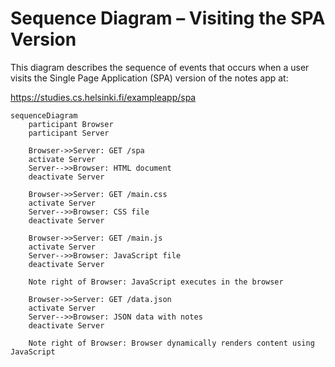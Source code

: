 # Sequence Diagram – Visiting the SPA Version

This diagram describes the sequence of events that occurs when a user visits the Single Page Application (SPA) version of the notes app at:

https://studies.cs.helsinki.fi/exampleapp/spa

```mermaid
sequenceDiagram
    participant Browser
    participant Server

    Browser->>Server: GET /spa
    activate Server
    Server-->>Browser: HTML document
    deactivate Server

    Browser->>Server: GET /main.css
    activate Server
    Server-->>Browser: CSS file
    deactivate Server

    Browser->>Server: GET /main.js
    activate Server
    Server-->>Browser: JavaScript file
    deactivate Server

    Note right of Browser: JavaScript executes in the browser

    Browser->>Server: GET /data.json
    activate Server
    Server-->>Browser: JSON data with notes
    deactivate Server

    Note right of Browser: Browser dynamically renders content using JavaScript
```
